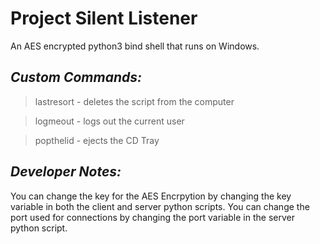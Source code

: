 # Project Silent Listener
An AES encrypted python3 bind shell that runs on Windows.

## _Custom Commands:_
> lastresort - deletes the script from the computer

> logmeout - logs out the current user

> popthelid - ejects the CD Tray

## _Developer Notes:_
You can change the key for the AES Encrpytion by changing the key variable in both the client and server python scripts.
You can change the port used for connections by changing the port variable in the server python script.
